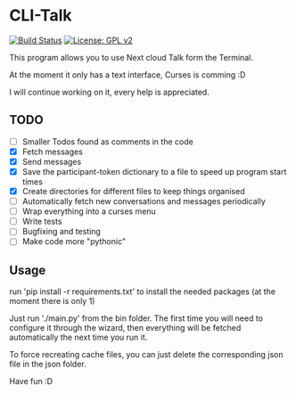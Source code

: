 # CLI-Talk
[![Build Status](https://travis-ci.org/mrchainman/CLI-Talk.svg?branch=master)](https://travis-ci.org/mrchainman/CLI-Talk)
[![License: GPL v2](https://img.shields.io/badge/License-GPL%20v2-blue.svg)](https://www.gnu.org/licenses/old-licenses/gpl-2.0.en.html)

This program allows you to use Next cloud Talk form the Terminal.

At the moment it only has a text interface, Curses is comming :D

I will continue working on it, every help is appreciated.

## TODO
- [ ] Smaller Todos found as comments in the code
- [x] Fetch messages
- [x] Send messages
- [x] Save the participant-token dictionary to a file to speed up program start times
- [x] Create directories for different files to keep things organised
- [ ] Automatically fetch new conversations and messages periodically
- [ ] Wrap everything into a curses menu
- [ ] Write tests
- [ ] Bugfixing and testing
- [ ] Make code more "pythonic"

## Usage
run 'pip install -r requirements.txt' to install the needed packages (at the moment there is only 1)

Just run './main.py' from the bin folder.
The first time you will need to configure it through the wizard, then everything will be fetched automatically the next time you run it.

To force recreating cache files, you can just delete the corresponding json file in the json folder.

Have fun :D
